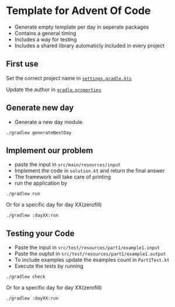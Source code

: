 # Template for Advent Of Code
* Generate empty template per day in seperate packages
* Contains a general timing
* Includes a way for testing
* Includes a shared library automaticly included in every project
  

## First use
Set the correct project name in [`settings.gradle.kts`](./settings.gradle.kts)

Update the author in [`gradle.properties`](./gradle.properties) 

## Generate new day
* Generate a new day module
```shell script
./gradlew generateNextDay
```

## Implement our problem
* paste the input in `src/main/resources/input`
* Implement the code in `solution.kt` and return the final answer
* The framework will take care of printing
* run the application by
```shell script
./gradlew run
```
Or for a specific day for day XX(zerofill)
```shell script
./gradlew :dayXX:run
```

## Testing your Code

* Paste the input in `src/test/resources/part1/example1.input`
* Paste the ouptut in `src/test/resources/part1/example1.output` 
* To include examples update the examples count in `Part1Test.kt`
* Execute the tests by running 
```shell script
./gradlew check
```
Or for a specific day for day XX(zerofill)
```shell script
./gradlew :dayXX:run
```


